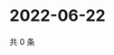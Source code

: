# 2022-06-22

共 0 条

<!-- BEGIN WEIBO -->
<!-- 最后更新时间 Wed Jun 22 2022 07:16:58 GMT+0800 (China Standard Time) -->

<!-- END WEIBO -->
